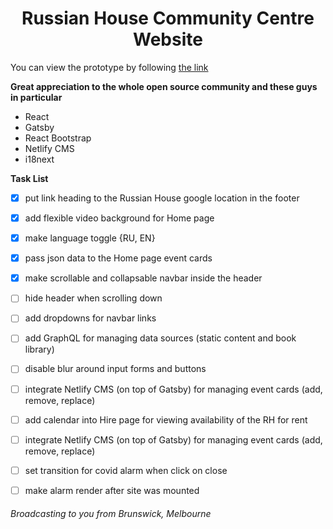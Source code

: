 <h1 align="center">
  Russian House Community Centre Website 
</h1>

You can view the prototype by following [the link](https://master.d3ua6t259ptf73.amplifyapp.com)

**Great appreciation to the whole open source community and these guys in particular**
- React 
- Gatsby
- React Bootstrap
- Netlify CMS
- i18next 


**Task List**
- [x] put link heading to the Russian House google location in the footer
- [x] add flexible video background for Home page   
- [x] make language toggle {RU, EN}
- [x] pass json data to the Home page event cards
- [x] make scrollable and collapsable navbar inside the header
- [ ] hide header when scrolling down
- [ ] add dropdowns for navbar links
- [ ] add GraphQL for managing data sources (static content and book library)
- [ ] disable blur around input forms and buttons
- [ ] integrate Netlify CMS (on top of Gatsby) for managing event cards (add, remove, replace)
- [ ] add calendar into Hire page for viewing availability of the RH for rent 
- [ ] integrate Netlify CMS (on top of Gatsby) for managing event cards (add, remove, replace)
- [ ] set transition for covid alarm when click on close
- [ ] make alarm render after site was mounted 





###### Broadcasting to you from Brunswick, Melbourne
